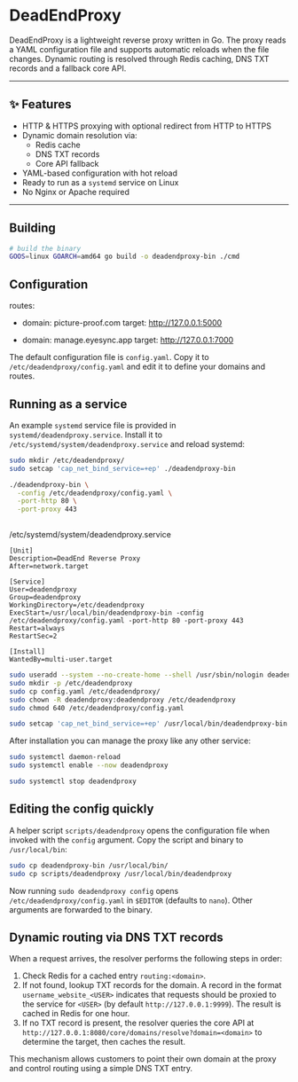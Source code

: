 # DeadEndProxy

DeadEndProxy is a lightweight reverse proxy written in Go. The proxy reads a YAML
configuration file and supports automatic reloads when the file changes. Dynamic
routing is resolved through Redis caching, DNS TXT records and a fallback core
API.

---

## ✨ Features

- HTTP & HTTPS proxying with optional redirect from HTTP to HTTPS
- Dynamic domain resolution via:
   - Redis cache
   - DNS TXT records
   - Core API fallback
- YAML-based configuration with hot reload
- Ready to run as a `systemd` service on Linux
- No Nginx or Apache required

---

## Building

```bash
# build the binary
GOOS=linux GOARCH=amd64 go build -o deadendproxy-bin ./cmd
```

## Configuration

routes:
- domain: picture-proof.com
  target: http://127.0.0.1:5000

- domain: manage.eyesync.app
  target: http://127.0.0.1:7000



The default configuration file is `config.yaml`. Copy it to `/etc/deadendproxy/config.yaml`
and edit it to define your domains and routes.

## Running as a service

An example `systemd` service file is provided in `systemd/deadendproxy.service`.
Install it to `/etc/systemd/system/deadendproxy.service` and reload systemd:

```bash
sudo mkdir /etc/deadendproxy/
sudo setcap 'cap_net_bind_service=+ep' ./deadendproxy-bin

./deadendproxy-bin \
  -config /etc/deadendproxy/config.yaml \
  -port-http 80 \
  -port-proxy 443
  

```
/etc/systemd/system/deadendproxy.service

```vim
[Unit]
Description=DeadEnd Reverse Proxy
After=network.target

[Service]
User=deadendproxy
Group=deadendproxy
WorkingDirectory=/etc/deadendproxy
ExecStart=/usr/local/bin/deadendproxy-bin -config /etc/deadendproxy/config.yaml -port-http 80 -port-proxy 443
Restart=always
RestartSec=2

[Install]
WantedBy=multi-user.target
```

```bash
sudo useradd --system --no-create-home --shell /usr/sbin/nologin deadendproxy
sudo mkdir -p /etc/deadendproxy
sudo cp config.yaml /etc/deadendproxy/
sudo chown -R deadendproxy:deadendproxy /etc/deadendproxy
sudo chmod 640 /etc/deadendproxy/config.yaml

sudo setcap 'cap_net_bind_service=+ep' /usr/local/bin/deadendproxy-bin
```

After installation you can manage the proxy like any other service:

```bash
sudo systemctl daemon-reload
sudo systemctl enable --now deadendproxy

sudo systemctl stop deadendproxy
```

## Editing the config quickly

A helper script `scripts/deadendproxy` opens the configuration file when invoked
with the `config` argument. Copy the script and binary to `/usr/local/bin`:

```bash
sudo cp deadendproxy-bin /usr/local/bin/
sudo cp scripts/deadendproxy /usr/local/bin/deadendproxy
```

Now running `sudo deadendproxy config` opens `/etc/deadendproxy/config.yaml` in
`$EDITOR` (defaults to `nano`). Other arguments are forwarded to the binary.

## Dynamic routing via DNS TXT records

When a request arrives, the resolver performs the following steps in order:

1. Check Redis for a cached entry `routing:<domain>`.
2. If not found, lookup TXT records for the domain. A record in the format
   `username_website_<USER>` indicates that requests should be proxied to the
   service for `<USER>` (by default `http://127.0.0.1:9999`). The result is cached
   in Redis for one hour.
3. If no TXT record is present, the resolver queries the core API at
   `http://127.0.0.1:8080/core/domains/resolve?domain=<domain>` to determine the
   target, then caches the result.

This mechanism allows customers to point their own domain at the proxy and
control routing using a simple DNS TXT entry.
